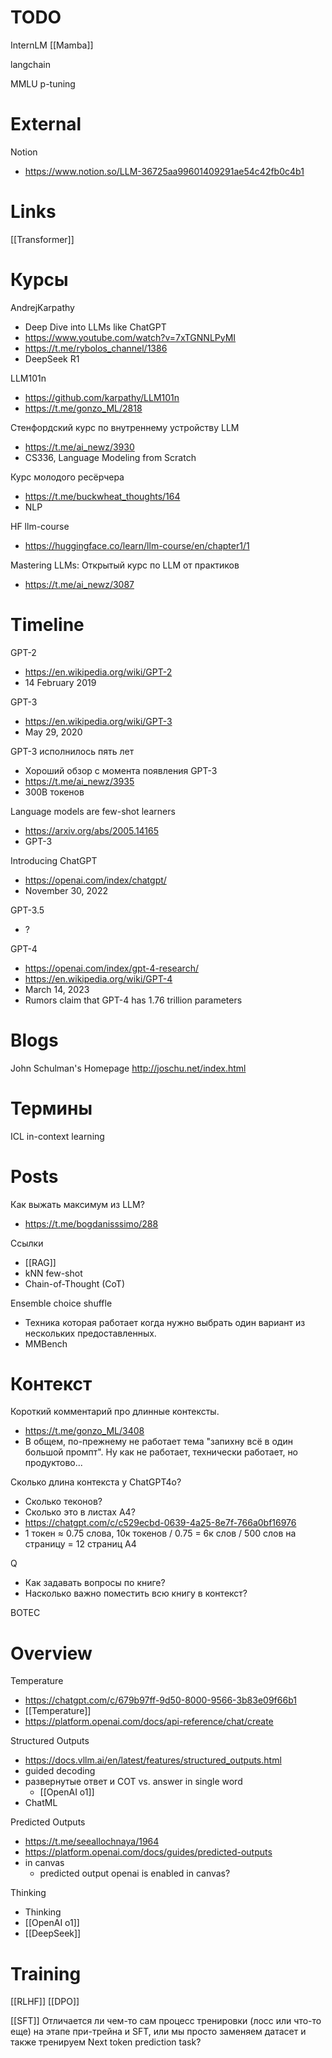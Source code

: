 
# TODO

InternLM
[[Mamba]]

langchain

MMLU
p-tuning

# External


Notion
- https://www.notion.so/LLM-36725aa99601409291ae54c42fb0c4b1

# Links

[[Transformer]]

# Курсы

AndrejKarpathy
- Deep Dive into LLMs like ChatGPT
- https://www.youtube.com/watch?v=7xTGNNLPyMI
- https://t.me/rybolos_channel/1386
- DeepSeek R1

LLM101n
- https://github.com/karpathy/LLM101n
- https://t.me/gonzo_ML/2818

Стенфордский курс по внутреннему устройству LLM
- https://t.me/ai_newz/3930
- CS336, Language Modeling from Scratch

Курс молодого ресёрчера
- https://t.me/buckwheat_thoughts/164
- NLP

HF llm-course
- https://huggingface.co/learn/llm-course/en/chapter1/1

Mastering LLMs: Открытый курс по LLM от практиков
- https://t.me/ai_newz/3087

# Timeline

GPT-2
- https://en.wikipedia.org/wiki/GPT-2
- 14 February 2019

GPT-3
- https://en.wikipedia.org/wiki/GPT-3
- May 29, 2020

GPT-3 исполнилось пять лет
- Хороший обзор с момента появления GPT-3
- https://t.me/ai_newz/3935
- 300B токенов

Language models are few-shot learners
- https://arxiv.org/abs/2005.14165
- GPT-3

Introducing ChatGPT
- https://openai.com/index/chatgpt/
- November 30, 2022

GPT-3.5
- ?

GPT-4
- https://openai.com/index/gpt-4-research/
- https://en.wikipedia.org/wiki/GPT-4
- March 14, 2023
- Rumors claim that GPT-4 has 1.76 trillion parameters

# Blogs

John Schulman's Homepage
http://joschu.net/index.html

# Термины

ICL
in-context learning

# Posts

Как выжать максимум из LLM?
- https://t.me/bogdanisssimo/288

Ссылки
- [[RAG]]
- kNN few-shot
- Chain-of-Thought (CoT)

Ensemble choice shuffle
- Техника которая работает когда нужно выбрать один вариант из нескольких предоставленных.
- MMBench

# Контекст

Короткий комментарий про длинные контексты.
- https://t.me/gonzo_ML/3408
- В общем, по-прежнему не работает тема "запихну всё в один большой промпт". Ну как не работает, технически работает, но продуктово...

Сколько длина контекста у ChatGPT4o?
- Сколько теконов?
- Сколько это в листах А4?
- https://chatgpt.com/c/c529ecbd-0639-4a25-8e7f-766a0bf16976
- 1 токен ≈ 0.75 слова, 10к токенов / 0.75 = 6к слов / 500 слов на страницу =  12 страниц А4

Q
- Как задавать вопросы по книге?
- Насколько важно поместить всю книгу в контекст?

BOTEC

# Overview

Temperature
- https://chatgpt.com/c/679b97ff-9d50-8000-9566-3b83e09f66b1
- [[Temperature]]
- https://platform.openai.com/docs/api-reference/chat/create

Structured Outputs
- https://docs.vllm.ai/en/latest/features/structured_outputs.html
- guided decoding
- развернутые ответ и COT vs. answer in single word
	- [[OpenAI o1]]
- ChatML

Predicted Outputs
- https://t.me/seeallochnaya/1964
- https://platform.openai.com/docs/guides/predicted-outputs
- in canvas
	- predicted output openai is enabled in canvas?

Thinking
- Thinking
- [[OpenAI o1]]
- [[DeepSeek]]


# Training

[[RLHF]]
[[DPO]]

[[SFT]]
Отличается ли чем-то сам процесс тренировки (лосс или что-то еще) на этапе при-трейна и SFT, или мы просто заменяем датасет и также тренируем Next token prediction task?
